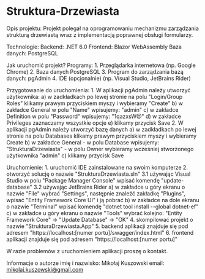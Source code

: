 # Struktura-Drzewiasta

Opis projektu: 
Projekt polegał na oprogramowaniu mechanizmu zarządzania strukturą drzewiastą wraz z implementacją poprawnej obsługi formularzy.

Technologie:
Backend: .NET 6.0
Frontend: Blazor WebAssembly
Baza danych: PostgreSQL

Jak uruchomić projekt?
Programy:
	1. Przeglądarka internetowa (np. Google Chrome)
	2. Baza danych PostgreSQL
	3. Program do zarządzania bazą danych: pgAdmin
	4. IDE (opcjonalnie) (np. Visual Studio, JetBrains Rider)

Przygotowanie do uruchomienia:
	1. W aplikacji pgAdmin należy utworzyć użytkownika: 
		a) w zadkładkach po lewej stronie na polu "Login/Group Roles" klikamy prawym przyciskiem myszy i wybieramy "Create"
		b) w zakładce General w polu "Name" wpisujemy: "admin"
		c) w zakładce Definition w polu "Password" wpisujemy: "1qazxsW@"
		d) w zakładce Privileges zaznaczamy wszystkie opcje
		e) klikamy przycisk Save
	2. W aplikacji pgAdmin należy utworzyć bazę danych 
		a) w zadkładkach po lewej stronie na polu Databases klikamy prawym przyciskiem myszy i wybieramy Create
		b) w zakładce General 
			- w polu Database wpisujemy: "StrukturaDrzewiasta"
			- w polu Owner wybieramy wcześniej stworzonego użytkownika "admin"
		c) klikamy przycisk Save

Uruchomienie:
	1. uruchomić IDE zainstalowane na swoim komputerze
	2. otworzyć solucję o nazwie "StrukturaDrzewiasta.sln"
	3.1 używając Visual Studio w polu "Package Manager Console" wpisać komendę "update-database"
	3.2 używając JetBrains Rider 
		a) w zakładce u góry ekranu o nazwie "File" wybrać "Settings", następnie znaleźć zakładkę "Plugins", wpisać "Entity Framework Core UI" i ją pobrać
		b) w zakładce na dole ekranu o nazwie "Terminal" wpisać komendę "dotnet tool install --global dotnet-ef"
		c) w zakładce u góry ekranu o nazwie "Tools" wybrać kolejno: "Entity Framework Core" -> "Update Database" -> "OK"
	4. skompilować projekt o nazwie "StrukturaDrzewiasta.App"
	5. backend aplikacji znajduje się pod adresem "https://localhost:[numer portu]/swagger/index.html"
	6. frontend aplikacji znajduje się pod adresem "https://localhost:[numer portu]"

W razie problemów z uruchomieniem aplikacji proszę o kontakt.

Informacje o autorze
imię i nazwisko: Mikołaj Kuszowski
email: mikolaj.kuszowski@gmail.com
		
